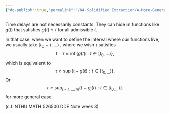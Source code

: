 ```yaml
---
{"dg-publish":true,"permalink":"/04-Solidified Extraction/A-More-General-Discrete-Delay/","title":"A More General Discrete Delay","noteIcon":"1","created":"2024-09-21T00:34:20.074+08:00","updated":"2024-09-21T02:40:45.336+08:00"}
---
```



Time delays are not necessarily constants. They can hide in functions like $g(t)$ that satisfies $g(t)\leq t$ for all admissible $t$. 

In that case, when we want to define the interval where our functions live, we usually take $[t_{0}-\tau, \dots \rangle$ , where we wish $\tau$ satisfies
$$
t-\tau \leq \inf\{ g(t): t \in [t_{0}, \dots\rangle \},
$$
which is equivalent to 
$$
\tau \geq \sup \{ t - g(t) : t \in [t_{0, \dots}\rangle \}.
$$
Or
$$
\tau \geq \sup_{j=1,\dots,m} \{ t - g_{j}(t) : t \in [t_{0, \dots}\rangle \}.
$$for more general case.

(c.f. NTHU MATH 526500 DDE Note week 3)